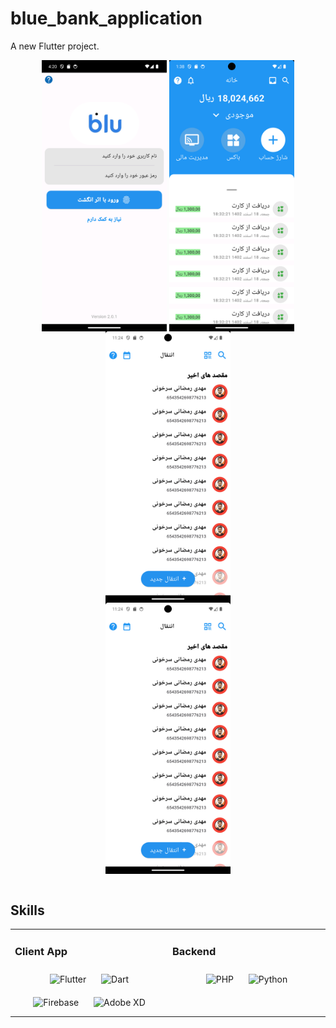 # blue_bank_application

A new Flutter project.


<div align="center">
<img src="https://raw.githubusercontent.com/mahdiramazani/blue-bank-application/main/assets/images/readme.png" align="center" width="200" />

<img src="https://raw.githubusercontent.com/mahdiramazani/blue-bank-application/main/assets/images/readme2.png" align="center" height="" width="200" />

<img src="https://raw.githubusercontent.com/mahdiramazani/blue-bank-application/main/assets/images/readme3.png" align="center" width="200" />

</div> 

<div align="center">
<img src="https://raw.githubusercontent.com/mahdiramazani/blue-bank-application/main/assets/images/readme3.png" align="center" width="200" />

</div> 

  
<br/>  

## Skills


<table><tr><td valign="top" width="33%">



### Client App  
<div align="center">  
<img style="margin: 10px" src="https://profilinator.rishav.dev/skills-assets/flutterio-icon.svg" alt="Flutter" height="50" />  
<img style="margin: 10px" src="https://profilinator.rishav.dev/skills-assets/dartlang-icon.svg" alt="Dart" height="50" />  
<img style="margin: 10px" src="https://profilinator.rishav.dev/skills-assets/firebase.png" alt="Firebase" height="50" />  
<img style="margin: 10px" src="https://profilinator.rishav.dev/skills-assets/adobexd.png" alt="Adobe XD" height="50" />  
</div>

</td><td valign="top" width="33%">



### Backend  
<div align="center">  
<img style="margin: 10px" src="https://profilinator.rishav.dev/skills-assets/php-original.svg" alt="PHP" height="50" />  
<img style="margin: 10px" src="https://profilinator.rishav.dev/skills-assets/python-original.svg" alt="Python" height="50" />  
</div>
 </table>  

<br/>  
